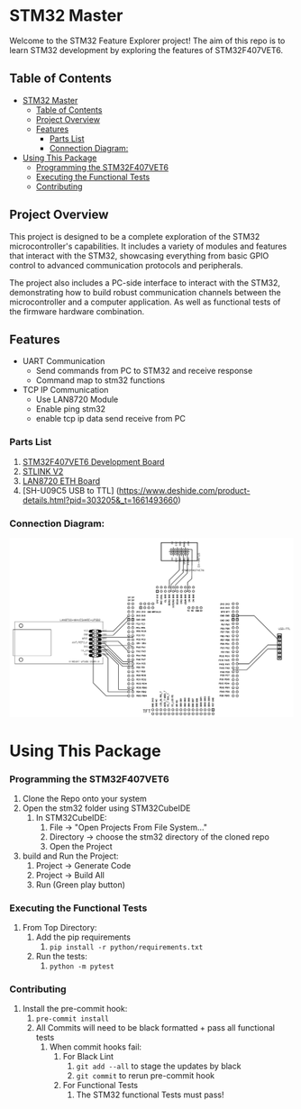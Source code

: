# STM32 Master

Welcome to the STM32 Feature Explorer project! The aim of this repo is to learn STM32 development by exploring the features of STM32F407VET6.

## Table of Contents
- [STM32 Master](#stm32-master)
  - [Table of Contents](#table-of-contents)
  - [Project Overview](#project-overview)
  - [Features](#features)
    - [Parts List](#parts-list)
    - [Connection Diagram:](#connection-diagram)
- [Using This Package](#using-this-package)
    - [Programming the STM32F407VET6](#programming-the-stm32f407vet6)
    - [Executing the Functional Tests](#executing-the-functional-tests)
    - [Contributing](#contributing)

## Project Overview
This project is designed to be a complete exploration of the STM32 microcontroller's capabilities. It includes a variety of modules and features that interact with the STM32, showcasing everything from basic GPIO control to advanced communication protocols and peripherals.

The project also includes a PC-side interface to interact with the STM32, demonstrating how to build robust communication channels between the microcontroller and a computer application. As well as functional tests of the firmware hardware combination.

## Features
 - UART Communication
   - Send commands from PC to STM32 and receive response
   - Command map to stm32 functions
 - TCP IP Communication
   - Use LAN8720 Module
   - Enable ping stm32
   - enable tcp ip data send receive from PC

### Parts List
   1. [STM32F407VET6 Development Board](https://stm32-base.org/boards/STM32F407VET6-STM32-F4VE-V2.0.html#JTAG-header)
   2. [STLINK V2](https://www.adafruit.com/product/2548)
   3. [LAN8720 ETH Board](https://www.waveshare.com/lan8720-eth-board.htm)
   4. [SH-U09C5 USB to TTL] (https://www.deshide.com/product-details.html?pid=303205&_t=1661493660)

### Connection Diagram:

![Connections Overview](docs/images/STM32F407VET6_Feature_Explorer_Schematic.PNG)


# Using This Package
  
  ### Programming the STM32F407VET6
  1. Clone the Repo onto your system
  2. Open the stm32 folder using STM32CubeIDE
     1. In STM32CubeIDE:
        1. File -> "Open Projects From File System..."
        2. Directory -> choose the stm32 directory of the cloned repo
        3. Open the Project
  3. build and Run the Project:
     1. Project -> Generate Code
     2. Project -> Build All
     3. Run (Green play button)
   

### Executing the Functional Tests

1. From Top Directory:
   1. Add the pip requirements
      1. `pip install -r python/requirements.txt`
   2. Run the tests:
      1. `python -m pytest`

### Contributing

1. Install the pre-commit hook:
   1. `pre-commit install`
   2. All Commits will need to be black formatted + pass all functional tests
      1. When commit hooks fail:
         1. For Black Lint
            1. `git add --all` to stage the updates by black
            2. `git commit` to rerun pre-commit hook
         2. For Functional Tests
            1. The STM32 functional Tests must pass!

